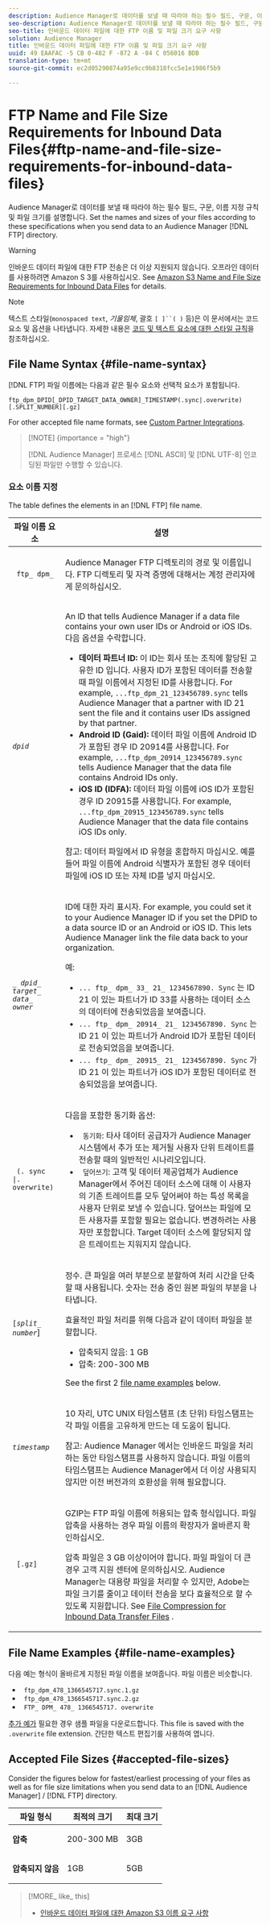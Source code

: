 ```yaml
---
description: Audience Manager로 데이터를 보낼 때 따라야 하는 필수 필드, 구문, 이름 지정 규칙 및 파일 크기를 설명합니다. Audience Manager FTP 디렉토리로 데이터를 전송할 때 이러한 사양에 따라 파일의 이름과 크기를 설정합니다.
seo-description: Audience Manager로 데이터를 보낼 때 따라야 하는 필수 필드, 구문, 이름 지정 규칙 및 파일 크기를 설명합니다. Audience Manager FTP 디렉토리로 데이터를 전송할 때 이러한 사양에 따라 파일의 이름과 크기를 설정합니다.
seo-title: 인바운드 데이터 파일에 대한 FTP 이름 및 파일 크기 요구 사항
solution: Audience Manager
title: 인바운드 데이터 파일에 대한 FTP 이름 및 파일 크기 요구 사항
uuid: 49 EAAFAC -5 CB 0-482 F -872 A -84 C 056016 BDB
translation-type: tm+mt
source-git-commit: ec2d05290874a95e9cc9b8318fcc5e1e1986f5b9

---
```



# FTP Name and File Size Requirements for Inbound Data Files{#ftp-name-and-file-size-requirements-for-inbound-data-files}

Audience Manager로 데이터를 보낼 때 따라야 하는 필수 필드, 구문, 이름 지정 규칙 및 파일 크기를 설명합니다. Set the names and sizes of your files according to these specifications when you send data to an Audience Manager [!DNL FTP] directory.

>[!WARNING]
>
>인바운드 데이터 파일에 대한 FTP 전송은 더 이상 지원되지 않습니다. 오프라인 데이터를 사용하려면 Amazon S 3를 사용하십시오. See [Amazon S3 Name and File Size Requirements for Inbound Data Files](/help/using/integration/sending-audience-data/batch-data-transfer-explained/inbound-s3-filenames.md) for details.

>[!NOTE]
>
>텍스트 스타일(`monospaced text`, *기울임체*, 괄호 `[ ]``( )` 등)은 이 문서에서는 코드 요소 및 옵션을 나타냅니다. 자세한 내용은 [코드 및 텍스트 요소에 대한 스타일 규칙](../../../reference/code-style-elements.md)을 참조하십시오.

## File Name Syntax {#file-name-syntax}

[!DNL FTP] 파일 이름에는 다음과 같은 필수 요소와 선택적 요소가 포함됩니다.

`ftp_dpm_DPID[_DPID_TARGET_DATA_OWNER]_TIMESTAMP(.sync|.overwrite)[.SPLIT_NUMBER][.gz]`

For other accepted file name formats, see [Custom Partner Integrations](/help/using/integration/sending-audience-data/custom-partner-integrations.md).

>[!NOTE] {importance = &quot;high&quot;}
>
>[!DNL Audience Manager] 프로세스 [!DNL ASCII] 및 [!DNL UTF-8] 인코딩된 파일만 수행할 수 있습니다.

### 요소 이름 지정

The table defines the elements in an [!DNL FTP] file name.

<table id="table_1EA97D75004148CE85F702427DB7E97A"> 
 <thead> 
  <tr> 
   <th colname="col1" class="entry"> 파일 이름 요소 </th> 
   <th colname="col2" class="entry"> 설명 </th> 
  </tr> 
 </thead>
 <tbody> 
  <tr> 
   <td colname="col1"> <p> <code> ftp_ dpm_</code> </p> </td> 
   <td colname="col2"> <p><span class="keyword"> Audience Manager</span> FTP 디렉토리의 경로 및 이름입니다. FTP 디렉토리 및 자격 증명에 대해서는 계정 관리자에게 문의하십시오. </p> </td> 
  </tr> 
  <tr> 
   <td colname="col1"> <p> <code><i>dpid</i></code> </p> </td> 
   <td colname="col2"> <p>An lD that tells <span class="keyword"> Audience Manager</span> if a data file contains your own user IDs or Android or iOS IDs. 다음 옵션을 수락합니다. </p> 
    <ul id="ul_818EB3EB2E5543F0B048BCEBB6699562"> 
     <li id="li_ED6B13CB49794F6BA3DB6D807F788BAF"> <b>데이터 파트너 ID:</b> 이 ID는 회사 또는 조직에 할당된 고유한 ID 입니다. 사용자 ID가 포함된 데이터를 전송할 때 파일 이름에서 지정된 ID를 사용합니다. For example, <code>...ftp_dpm_21_123456789.sync</code> tells <span class="keyword"> Audience Manager</span> that a partner with ID 21 sent the file and it contains user IDs assigned by that partner. </li> 
     <li id="li_1955911BA11F4F458227B77F383F25A3"> <b>Android ID (Gaid):</b> 데이터 파일 이름에 Android ID가 포함된 경우 ID 20914를 사용합니다. For example, <code>...ftp_dpm_20914_123456789.sync</code> tells <span class="keyword"> Audience Manager</span> that the data file contains Android IDs only. </li> 
     <li id="li_54E7734C121646AF82095806DD1AED61"> <b>iOS ID (IDFA):</b> 데이터 파일 이름에 iOS ID가 포함된 경우 ID 20915를 사용합니다. For example, <code>...ftp_dpm_20915_123456789.sync</code> tells <span class="keyword"> Audience Manager</span> that the data file contains iOS IDs only. </li> 
    </ul> <p> <p>참고: 데이터 파일에서 ID 유형을 혼합하지 마십시오. 예를 들어 파일 이름에 Android 식별자가 포함된 경우 데이터 파일에 iOS ID 또는 자체 ID를 넣지 마십시오. </p> </p> </td> 
  </tr> 
  <tr> 
   <td colname="col1"> <p> <code><i>_ dpid_ target_ data_ owner</i></code> </p> </td> 
   <td colname="col2"> <p>ID에 대한 자리 표시자. For example, you could set it to your <span class="keyword"> Audience Manager</span> ID if you set the DPID to a data source ID or an Android or iOS ID. This lets <span class="keyword"> Audience Manager</span> link the file data back to your organization. </p> <p>예: </p> 
    <ul id="ul_55EBBCB11F2B4A858AEFBFA1CD99E286"> 
     <li id="li_3404428F4E3D49A5AB6EDF56310D923F"> <code>... ftp_ dpm_ 33_ 21_ 1234567890. Sync</code> 는 ID 21 이 있는 파트너가 ID 33를 사용하는 데이터 소스의 데이터에 전송되었음을 보여줍니다. </li> 
     <li id="li_CF8D5AF678764E9984A088FD5D7BBFB6"> <code>... ftp_ dpm_ 20914_ 21_ 1234567890. Sync</code> 는 ID 21 이 있는 파트너가 Android ID가 포함된 데이터로 전송되었음을 보여줍니다. </li> 
     <li id="li_3D73168391D7443BADDF27153090274D"> <code>... ftp_ dpm_ 20915_ 21_ 1234567890. Sync</code> 가 ID 21 이 있는 파트너가 iOS ID가 포함된 데이터로 전송되었음을 보여줍니다. </li> 
    </ul> </td> 
  </tr> 
  <tr> 
   <td colname="col1"> <p> <code> (. sync |. overwrite)</code> </p> </td> 
   <td colname="col2"> <p>다음을 포함한 동기화 옵션: </p> <p> 
     <ul id="ul_DAAF61EC636C4456BECDDC34C3F86E83"> 
      <li id="li_6EC6DE442B4546AA9F4F800D65C8A4EC"> <code> 동기화</code>: 타사 데이터 공급자가 Audience Manager 시스템에서 추가 또는 제거될 사용자 단위 트레이트를 전송할 때의 일반적인 시나리오입니다. </li> 
      <li id="li_8FE8430C2C004F87835D55231A0D99C9"> <code> 덮어쓰기</code>: 고객 및 데이터 제공업체가 Audience Manager에서 주어진 데이터 소스에 대해 이 사용자의 기존 트레이트를 모두 덮어써야 하는 특성 목록을 사용자 단위로 보낼 수 있습니다. 덮어쓰는 파일에 모든 사용자를 포함할 필요는 없습니다. 변경하려는 사용자만 포함합니다. Target 데이터 소스에 할당되지 않은 트레이트는 지워지지 않습니다. </li> 
     </ul> </p> </td> 
  </tr> 
  <tr> 
   <td colname="col1"> <p> <code>[<i>split_ number</i></code>] </p> </td> 
   <td colname="col2"> <p>정수. 큰 파일을 여러 부분으로 분할하여 처리 시간을 단축할 때 사용됩니다. 숫자는 전송 중인 원본 파일의 부분을 나타냅니다. </p> <p>효율적인 파일 처리를 위해 다음과 같이 데이터 파일을 분할합니다. </p> 
    <ul id="ul_E9446C5CA42649658093904D49D4369C"> 
     <li id="li_B275708DFE3F49E29EFAE6B838429E39">압축되지 않음: 1 GB </li> 
     <li id="li_A9638EB46ED14E0680B6575D5457E32F">압축: 200-300 MB </li> 
    </ul> <p>See the first 2 <a href="../../../integration/sending-audience-data/batch-data-transfer-explained/inbound-ftp-filenames.md#file-name-examples"> file name examples</a> below. </p> </td> 
  </tr> 
  <tr> 
   <td colname="col1"> <p> <code><i>timestamp</i></code> </p> </td> 
   <td colname="col2"> <p>10 자리, UTC UNIX 타임스탬프 (초 단위) 타임스탬프는 각 파일 이름을 고유하게 만드는 데 도움이 됩니다. </p> 
    <draft-comment> 
     <p> <p>참고: Audience Manager 에서는 인바운드 파일을 처리하는 동안 타임스탬프를 사용하지 않습니다. 파일 이름의 타임스탬프는 Audience Manager에서 더 이상 사용되지 않지만 이전 버전과의 호환성을 위해 필요합니다. </p> </p> 
    </draft-comment> </td> 
  </tr> 
  <tr> 
   <td colname="col1"> <p> <code> [.gz]</code> </p> </td> 
   <td colname="col2"> <p>GZIP는 FTP 파일 이름에 허용되는 압축 형식입니다. 파일 압축을 사용하는 경우 파일 이름의 확장자가 올바른지 확인하십시오. </p> <p>압축 파일은 3 GB 이상이어야 합니다. 파일 파일이 더 큰 경우 고객 지원 센터에 문의하십시오. Audience Manager는 대용량 파일을 처리할 수 있지만, Adobe는 파일 크기를 줄이고 데이터 전송을 보다 효율적으로 할 수 있도록 지원합니다. See <a href="../../../integration/sending-audience-data/batch-data-transfer-explained/inbound-file-compression.md"> File Compression for Inbound Data Transfer Files</a> . </p> </td> 
  </tr> 
 </tbody> 
</table>

## File Name Examples {#file-name-examples}

다음 예는 형식이 올바르게 지정된 파일 이름을 보여줍니다. 파일 이름은 비슷합니다.

<ul class="simplelist"> 
 <li> <code> ftp_dpm_478_1366545717.sync.1.gz</code> </li> 
 <li> <code> ftp_dpm_478_1366545717.sync.2.gz</code> </li> 
 <li> <code> FTP_ DPM_ 478_ 1366545717. overwrite</code> </li> 
</ul>

[추가 예가](assets/ftp_dpm_1234_1445374061.overwrite) 필요한 경우 샘플 파일을 다운로드합니다. This file is saved with the `.overwrite` file extension. 간단한 텍스트 편집기를 사용하여 엽니다.

## Accepted File Sizes {#accepted-file-sizes}

Consider the figures below for fastest/earliest processing of your files as well as for file size limitations when you send data to an [!DNL Audience Manager] / [!DNL FTP] directory.

<table id="table_59FCC63806684DF8BE54A1EAF224A234"> 
 <thead> 
  <tr> 
   <th colname="col1" class="entry"> 파일 형식 </th> 
   <th colname="col2" class="entry"> 최적의 크기 </th> 
   <th colname="col3" class="entry"> 최대 크기 </th> 
  </tr>
 </thead>
 <tbody> 
  <tr> 
   <td colname="col1"><b>압축</b> </td> 
   <td colname="col2"> <p>200-300 MB </p> </td> 
   <td colname="col3"> <p>3GB </p> </td> 
  </tr> 
  <tr> 
   <td colname="col1"><b>압축되지 않음</b> </td> 
   <td colname="col2"> <p>1GB </p> </td> 
   <td colname="col3"> <p>5GB </p> </td> 
  </tr> 
 </tbody> 
</table>

>[!MORE_ like_ this]
>
>* [인바운드 데이터 파일에 대한 Amazon S3 이름 요구 사항](../../../integration/sending-audience-data/batch-data-transfer-explained/inbound-s3-filenames.md)

